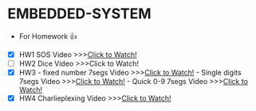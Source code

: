 # EMBEDDED-SYSTEM
- For Homework :+1:
*  [x] HW1 SOS Video >>>[Click to Watch!](https://www.youtube.com/watch?v=BVwoA5EXfAI)
*  [ ] HW2 Dice Video >>>Click to Watch!
*  [x] HW3 
      - fixed number 7segs Video >>>[Click to Watch!](https://www.youtube.com/watch?v=1ydN9V4ovNo)
      - Single digits 7segs Video >>>[Click to Watch!](https://www.youtube.com/watch?v=45jSI8pAf2o)
      - Quick 0-9 7segs Video >>>[Click to Watch!](https://www.youtube.com/watch?v=XqRFdo70U8g)
*  [x] HW4 Charlieplexing Video >>>[Click to Watch!](https://www.youtube.com/watch?v=_1el_czNE0w)
